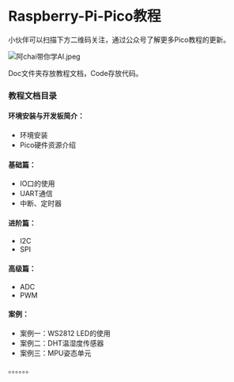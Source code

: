 # Raspberry-Pi-Pico教程

小伙伴可以扫描下方二维码关注，通过公众号了解更多Pico教程的更新。

![阿chai带你学AI.jpeg](https://github.com/zihan987/Raspberry-Pi-Pico/blob/main/images/%E9%98%BFchai%E5%B8%A6%E4%BD%A0%E5%AD%A6AI.jpeg?raw=true)



Doc文件夹存放教程文档，Code存放代码。



### 教程文档目录

#### 环境安装与开发板简介：

- 环境安装
- Pico硬件资源介绍

#### 基础篇：

- IO口的使用
- UART通信
- 中断、定时器

#### 进阶篇：

- I2C
- SPI

#### 高级篇：

- ADC
- PWM

#### 案例：

- 案例一：WS2812 LED的使用
- 案例二：DHT温湿度传感器
- 案例三：MPU姿态单元

。。。。。。

